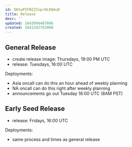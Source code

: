 ```yaml
---
id: D6twPIFN2ZInprHLKQmuD
title: Release
desc: ''
updated: 1643996407086
created: 1641342763960
---
```



## General Release
- create release image: Thursdays, 19:00 PM UTC
- release: Tuesdays, 16:00 UTC

Deployments:
- Asia oncall can do this an hour ahead of weekly planning
- NA oncall can do this right after weekly planning
- announcements go out Tuesday 16:00 UTC (8AM PST)

## Early Seed Release
- release: Fridays, 16:00 UTC 

Deployments:
- same process and times as general release
